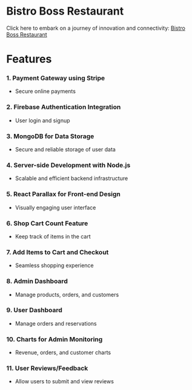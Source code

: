 # Bistro Boss Restaurant

Click here to embark on a journey of innovation and connectivity: [Bistro Boss Restaurant](https://bistro-boss-c0ee3.web.app/)

# Features

### 1. Payment Gateway using Stripe
- Secure online payments

### 2. Firebase Authentication Integration
- User login and signup

### 3. MongoDB for Data Storage
- Secure and reliable storage of user data

### 4. Server-side Development with Node.js
- Scalable and efficient backend infrastructure

### 5. React Parallax for Front-end Design
- Visually engaging user interface

### 6. Shop Cart Count Feature
- Keep track of items in the cart

### 7. Add Items to Cart and Checkout
- Seamless shopping experience

### 8. Admin Dashboard
- Manage products, orders, and customers

### 9. User Dashboard
- Manage orders and reservations

### 10. Charts for Admin Monitoring
- Revenue, orders, and customer charts

### 11. User Reviews/Feedback
- Allow users to submit and view reviews